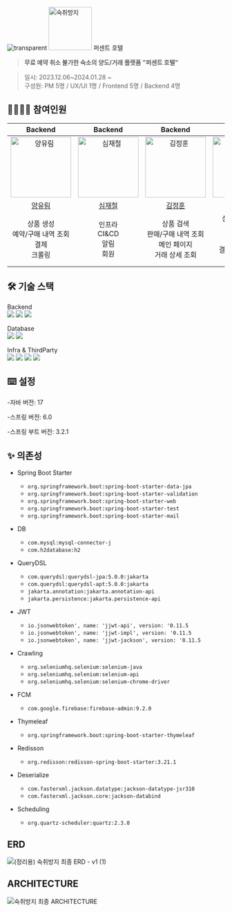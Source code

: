 ![transparent](https://capsule-render.vercel.app/api?type=waving&fontColor=FFFFFF&text=%%호텔&height=230&fontAlignY=40&fontSize=60&desc=Team.숙취방지&descAlignY=65&descAlign=74&color=FE5E0D&)
<img src="https://avatars.githubusercontent.com/u/154401745?s=200&v=4SCBJ-BE" width=100 alt=숙취방지> 퍼센트 호텔
>**무료 예약 취소 불가한 숙소의 양도/거래 플랫폼 "퍼센트 호텔"**

> 일시: 2023.12.06~2024.01.28 ~<br>
> 구성원: PM 5명 / UX/UI 1명 / Frontend 5명 / Backend 4명
## 👨‍👩‍👦‍👦 참여인원
|                                            Backend                                             |                                        Backend                                         |                                         Backend                                         |                                           Backend                                            |
|:----------------------------------------------------------------------------------------------:|:--------------------------------------------------------------------------------------:|:---------------------------------------------------------------------------------------:|:--------------------------------------------------------------------------------------------:|
|    <img src="https://avatars.githubusercontent.com/u/63856521?v=4" width=140px alt="양유림"/>     | <img src="https://avatars.githubusercontent.com/u/59725406?v=4" width=140px alt="심재철"> | <img src="https://avatars.githubusercontent.com/u/111270670?v=4" width=140px alt="김정훈"> |   <img src="https://avatars.githubusercontent.com/u/34360434?v=4" width=140px alt="권민우"/>    |
|                              [양유림](https://github.com/YurimYang)                               |                          [심재철](https://github.com/wocjf0513)                           |                          [김정훈](https://github.com/Aleexender)                           |                             [권민우](https://github.com/Kwonminwoo)                             |
 |                             상품 생성<br/>예약/구매 내역 조회<br/>결제<br/>크롤링                               |                              인프라<br/>CI&CD<br/>알림<br/>회원                               |                      상품 검색<br/>판매/구매 내역 조회<br/>메인 페이지<br/>거래 상세 조회                      |                         상품 상세 조회<br/>상품 삭제<br/> 결제<br/>결제 페이지 조회<br/>크롤링                          |

## 🛠️ 기술 스택

Backend<br>
<img src="https://img.shields.io/badge/Spring Boot-6DB33F?style=for-the-badge&logo=SpringBoot&logoColor=white">
<img src="https://img.shields.io/badge/Spring Security-00E47C?style=for-the-badge&logo=SpringSecurity&logoColor=white">
<img src="https://img.shields.io/badge/Java-ED8B00?style=for-the-badge&logo=openjdk&logoColor=white">

Database<br>
<img src="https://img.shields.io/badge/Redis-DC382D?style=for-the-badge&logo=Redis&logoColor=black">
<img src="https://img.shields.io/badge/MySQL-316192?style=for-the-badge&logo=mysql&logoColor=white">

Infra & ThirdParty</br>
<img src="https://img.shields.io/badge/AWS-FF9900?style=for-the-badge&logo=amazonaws&logoColor=white">
<img src="https://img.shields.io/badge/docker-%230db7ed.svg?style=for-the-badge&logo=docker&logoColor=white">
<img src="https://img.shields.io/badge/Firebase-FFAA00?style=for-the-badge&logo=Firebase&logoColor=white">
<img src="https://img.shields.io/badge/Kakao Pay-FFCD00?style=for-the-badge&logo=KakaoTalk&logoColor=white">


## ⌨️ 설정 
-자바 버전: 17

-스프링 버전: 6.0

-스프링 부트 버전: 3.2.1

## ✨ 의존성

- Spring Boot Starter

  - `org.springframework.boot:spring-boot-starter-data-jpa`
  - `org.springframework.boot:spring-boot-starter-validation`
  - `org.springframework.boot:spring-boot-starter-web`
  - `org.springframework.boot:spring-boot-starter-test`
  - `org.springframework.boot:spring-boot-starter-mail`

- DB
  - `com.mysql:mysql-connector-j`
  - `com.h2database:h2`

- QueryDSL
  - `com.querydsl:querydsl-jpa:5.0.0:jakarta`
  - `com.querydsl:querydsl-apt:5.0.0:jakarta`
  - `jakarta.annotation:jakarta.annotation-api`
  - `jakarta.persistence:jakarta.persistence-api`

- JWT
  - `io.jsonwebtoken', name: 'jjwt-api', version: '0.11.5`
  - `io.jsonwebtoken', name: 'jjwt-impl', version: '0.11.5`
  - `io.jsonwebtoken', name: 'jjwt-jackson', version: '0.11.5`

- Crawling
  - `org.seleniumhq.selenium:selenium-java`
  - `org.seleniumhq.selenium:selenium-api`
  - `org.seleniumhq.selenium:selenium-chrome-driver`

- FCM
  - `com.google.firebase:firebase-admin:9.2.0`

- Thymeleaf
  - `org.springframework.boot:spring-boot-starter-thymeleaf`
  
- Redisson
  - `org.redisson:redisson-spring-boot-starter:3.21.1`

- Deserialize
  - `com.fasterxml.jackson.datatype:jackson-datatype-jsr310`
  - `com.fasterxml.jackson.core:jackson-databind`

- Scheduling
  - `org.quartz-scheduler:quartz:2.3.0`

## ERD
![(정리용) 숙취방지 최종 ERD - v1 (1)](https://github.com/SCBJ-7/SCBJ-BE/assets/63856521/8a6a60f0-333e-4569-b217-0b9c514d7389)


## ARCHITECTURE
![숙취방지 최종 ARCHITECTURE](https://github.com/SCBJ-7/SCBJ-BE/assets/63856521/74661494-beb8-4ae7-a7d5-d864b4ac64dc)


